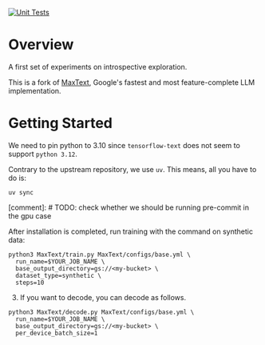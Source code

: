 <!--
 Copyright 2024 Google LLC

 Licensed under the Apache License, Version 2.0 (the "License");
 you may not use this file except in compliance with the License.
 You may obtain a copy of the License at

      https://www.apache.org/licenses/LICENSE-2.0

 Unless required by applicable law or agreed to in writing, software
 distributed under the License is distributed on an "AS IS" BASIS,
 WITHOUT WARRANTIES OR CONDITIONS OF ANY KIND, either express or implied.
 See the License for the specific language governing permissions and
 limitations under the License.
 -->


[![Unit Tests](https://github.com/google/maxtext/actions/workflows/UnitTests.yml/badge.svg)](https://github.com/google/maxtext/actions/workflows/UnitTests.yml)

# Overview

 A first set of experiments on introspective exploration. 

This is a fork of [MaxText](https://github.com/AI-Hypercomputer/maxtext), Google's fastest and most feature-complete LLM implementation.

# Getting Started

We need to pin python to 3.10 since `tensorflow-text` does not seem to support `python 3.12`.

Contrary to the upstream repository, we use `uv`. This means, all you have to do is:
```
uv sync
```

[comment]: # TODO: check whether we should be running pre-commit in the gpu case

After installation is completed, run training with the command on synthetic data:

```
python3 MaxText/train.py MaxText/configs/base.yml \
  run_name=$YOUR_JOB_NAME \
  base_output_directory=gs://<my-bucket> \
  dataset_type=synthetic \
  steps=10  
```

3. If you want to decode, you can decode as follows.
```
python3 MaxText/decode.py MaxText/configs/base.yml \
  run_name=$YOUR_JOB_NAME \
  base_output_directory=gs://<my-bucket> \
  per_device_batch_size=1  
```